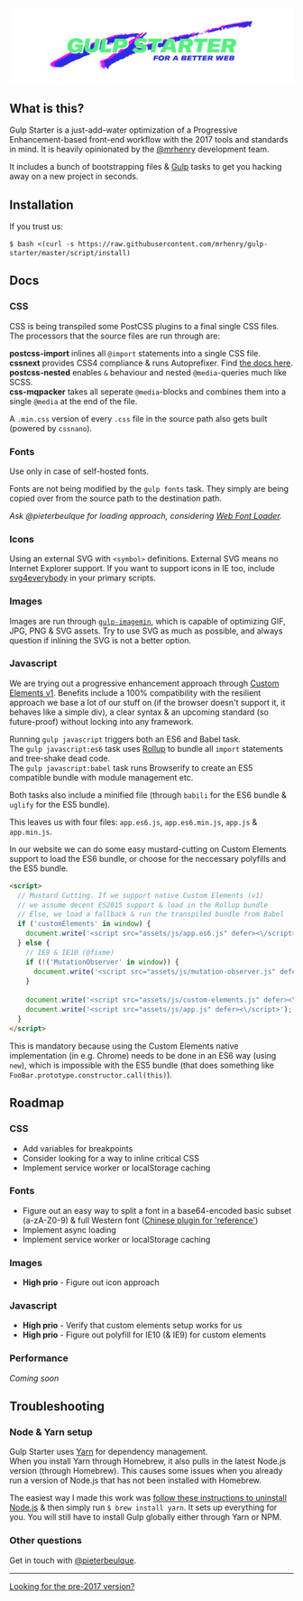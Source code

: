 <p align="center">
	<img src="/docs/assets/logo.png?raw=true">
</p>

## What is this?

Gulp Starter is a just-add-water optimization of a Progressive Enhancement-based front-end workflow with the 2017 tools and standards in mind. It is heavily opinionated by the [@mrhenry](https://mrhenry.be) development team.

It includes a bunch of bootstrapping files & [Gulp](http://gulpjs.com) tasks to get you hacking away on a new project in seconds.

## Installation

If you trust us:

```
$ bash <(curl -s https://raw.githubusercontent.com/mrhenry/gulp-starter/master/script/install)
```

## Docs

### CSS

CSS is being transpiled some PostCSS plugins to a final single CSS files. The processors that the source files are run through are:

**postcss-import** inlines all `@import` statements into a single CSS file.  
**cssnext** provides CSS4 compliance & runs Autoprefixer. Find [the docs here](http://cssnext.io/features/).  
**postcss-nested** enables `&` behaviour and nested `@media`-queries much like SCSS.  
**css-mqpacker** takes all seperate `@media`-blocks and combines them into a single `@media` at the end of the file.

A `.min.css` version of every `.css` file in the source path also gets built (powered by `cssnano`).

### Fonts

Use only in case of self-hosted fonts.

Fonts are not being modified by the `gulp fonts` task. They simply are being copied over from the source path to the destination path.

*Ask @pieterbeulque for loading approach, considering [Web Font Loader](https://github.com/typekit/webfontloader).*

### Icons

Using an external SVG with `<symbol>` definitions. External SVG means no Internet Explorer support. If you want to support icons in IE too, include [svg4everybody](https://jonathantneal.github.io/svg4everybody/) in your primary scripts.

### Images

Images are run through [`gulp-imagemin`](https://www.npmjs.com/package/gulp-imagemin), which is capable of optimizing GIF, JPG, PNG & SVG assets. Try to use SVG as much as possible, and always question if inlining the SVG is not a better option.

### Javascript

We are trying out a progressive enhancement approach through [Custom Elements v1](https://developers.google.com/web/fundamentals/getting-started/primers/customelements). Benefits include a 100% compatibility with the resilient approach we base a lot of our stuff on (if the browser doesn't support it, it behaves like a simple div), a clear syntax & an upcoming standard (so future-proof) without locking into any framework.

Running `gulp javascript` triggers both an ES6 and Babel task.  
The `gulp javascript:es6` task uses [Rollup](https://github.com/rollup/rollup) to bundle all `import` statements and tree-shake dead code.  
The `gulp javascript:babel` task runs Browserify to create an ES5 compatible bundle with module management etc.

Both tasks also include a minified file (through `babili` for the ES6 bundle & `uglify` for the ES5 bundle).

This leaves us with four files: `app.es6.js`, `app.es6.min.js`, `app.js` & `app.min.js`.

In our website we can do some easy mustard-cutting on Custom Elements support to load the ES6 bundle, or choose for the neccessary polyfills and the ES5 bundle.  

```html
<script>
  // Mustard Cutting. If we support native Custom Elements (v1)
  // we assume decent ES2015 support & load in the Rollup bundle
  // Else, we load a fallback & run the transpiled bundle from Babel
  if ('customElements' in window) {
    document.write('<script src="assets/js/app.es6.js" defer><\/script>');
  } else {
    // IE9 & IE10 (@fixme)
    if (!('MutationObserver' in window)) {
      document.write('<script src="assets/js/mutation-observer.js" defer><\/script>');
    }

    document.write('<script src="assets/js/custom-elements.js" defer><\/script>');
    document.write('<script src="assets/js/app.js" defer><\/script>');
  }
</script>
```

This is mandatory because using the Custom Elements native implementation (in e.g. Chrome) needs to be done in an ES6 way (using `new`), which is impossible with the ES5 bundle (that does something like `FooBar.prototype.constructor.call(this)`).

## Roadmap

### CSS

- Add variables for breakpoints
- Consider looking for a way to inline critical CSS
- Implement service worker or localStorage caching

### Fonts

- Figure out an easy way to split a font in a base64-encoded basic subset (a-zA-Z0-9) & full Western font ([Chinese plugin for 'reference'](https://github.com/aui/gulp-font-spider))
- Implement async loading
- Implement service worker or localStorage caching

### Images

- **High prio** - Figure out icon approach

### Javascript

- **High prio** - Verify that custom elements setup works for us
- **High prio** - Figure out polyfill for IE10 (& IE9) for custom elements

### Performance

*Coming soon*


## Troubleshooting

### Node & Yarn setup

Gulp Starter uses [Yarn](https://yarnpkg.com/) for dependency management.  
When you install Yarn through Homebrew, it also pulls in the latest Node.js version (through Homebrew). This causes some issues when you already run a version of Node.js that has not been installed with Homebrew.

The easiest way I made this work was [follow these instructions to uninstall Node.js](http://stackoverflow.com/questions/11177954/how-do-i-completely-uninstall-node-js-and-reinstall-from-beginning-mac-os-x/11178106#11178106) & then simply run `$ brew install yarn`. It sets up everything for you. You will still have to install Gulp globally either through Yarn or NPM.

### Other questions

Get in touch with [@pieterbeulque](https://github.com/pieterbeulque).

---

[Looking for the pre-2017 version?](https://github.com/mrhenry/gulp-starter-legacy)
